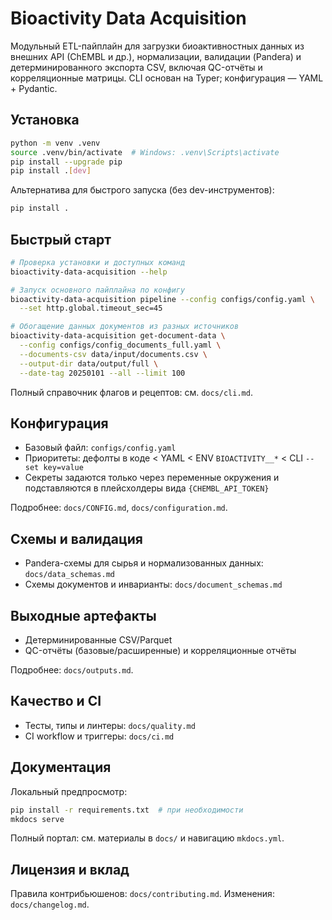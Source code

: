 # Bioactivity Data Acquisition

Модульный ETL-пайплайн для загрузки биоактивностных данных из внешних API (ChEMBL и др.), нормализации, валидации (Pandera) и детерминированного экспорта CSV, включая QC-отчёты и корреляционные матрицы. CLI основан на Typer; конфигурация — YAML + Pydantic.

## Установка

```bash
python -m venv .venv
source .venv/bin/activate  # Windows: .venv\Scripts\activate
pip install --upgrade pip
pip install .[dev]
```

Альтернатива для быстрого запуска (без dev-инструментов):

```bash
pip install .
```

## Быстрый старт

```bash
# Проверка установки и доступных команд
bioactivity-data-acquisition --help

# Запуск основного пайплайна по конфигу
bioactivity-data-acquisition pipeline --config configs/config.yaml \
  --set http.global.timeout_sec=45

# Обогащение данных документов из разных источников
bioactivity-data-acquisition get-document-data \
  --config configs/config_documents_full.yaml \
  --documents-csv data/input/documents.csv \
  --output-dir data/output/full \
  --date-tag 20250101 --all --limit 100
```

Полный справочник флагов и рецептов: см. `docs/cli.md`.

## Конфигурация

- Базовый файл: `configs/config.yaml`
- Приоритеты: дефолты в коде < YAML < ENV `BIOACTIVITY__*` < CLI `--set key=value`
- Секреты задаются только через переменные окружения и подставляются в плейсхолдеры вида `{CHEMBL_API_TOKEN}`

Подробнее: `docs/CONFIG.md`, `docs/configuration.md`.

## Схемы и валидация

- Pandera-схемы для сырья и нормализованных данных: `docs/data_schemas.md`
- Схемы документов и инварианты: `docs/document_schemas.md`

## Выходные артефакты

- Детерминированные CSV/Parquet
- QC-отчёты (базовые/расширенные) и корреляционные отчёты

Подробнее: `docs/outputs.md`.

## Качество и CI

- Тесты, типы и линтеры: `docs/quality.md`
- CI workflow и триггеры: `docs/ci.md`

## Документация

Локальный предпросмотр:

```bash
pip install -r requirements.txt  # при необходимости
mkdocs serve
```

Полный портал: см. материалы в `docs/` и навигацию `mkdocs.yml`.

## Лицензия и вклад

Правила контрибьюшенов: `docs/contributing.md`. Изменения: `docs/changelog.md`.


